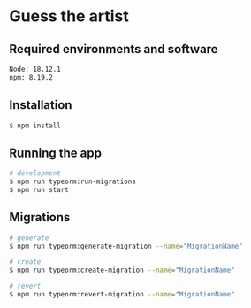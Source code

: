 # Guess the artist

## Required environments and software

```bash
Node: 18.12.1
npm: 8.19.2
```

## Installation

```bash
$ npm install
```

## Running the app

```bash
# development
$ npm run typeorm:run-migrations
$ npm run start
```

## Migrations

```bash 
# generate
$ npm run typeorm:generate-migration --name="MigrationName"

# create
$ npm run typeorm:create-migration --name="MigrationName"

# revert
$ npm run typeorm:revert-migration --name="MigrationName"
```
